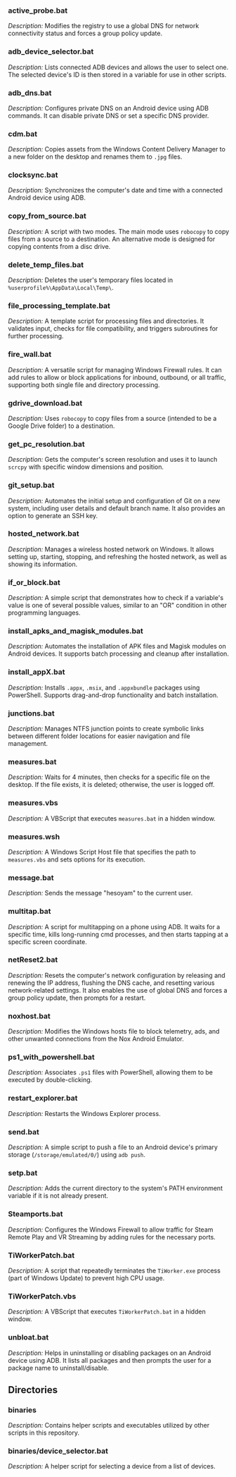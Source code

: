 ### active_probe.bat

*Description:* Modifies the registry to use a global DNS for network connectivity status and forces a group policy update.

### adb_device_selector.bat

*Description:* Lists connected ADB devices and allows the user to select one. The selected device's ID is then stored in a variable for use in other scripts.

### adb_dns.bat

*Description:* Configures private DNS on an Android device using ADB commands. It can disable private DNS or set a specific DNS provider.

### cdm.bat

*Description:* Copies assets from the Windows Content Delivery Manager to a new folder on the desktop and renames them to `.jpg` files.

### clocksync.bat

*Description:* Synchronizes the computer's date and time with a connected Android device using ADB.

### copy_from_source.bat

*Description:* A script with two modes. The main mode uses `robocopy` to copy files from a source to a destination. An alternative mode is designed for copying contents from a disc drive.

### delete_temp_files.bat

*Description:* Deletes the user's temporary files located in `%userprofile%\AppData\Local\Temp\`.

### file_processing_template.bat

*Description:* A template script for processing files and directories. It validates input, checks for file compatibility, and triggers subroutines for further processing.

### fire_wall.bat

*Description:* A versatile script for managing Windows Firewall rules. It can add rules to allow or block applications for inbound, outbound, or all traffic, supporting both single file and directory processing.

### gdrive_download.bat

*Description:* Uses `robocopy` to copy files from a source (intended to be a Google Drive folder) to a destination.

### get_pc_resolution.bat

*Description:* Gets the computer's screen resolution and uses it to launch `scrcpy` with specific window dimensions and position.

### git_setup.bat

*Description:* Automates the initial setup and configuration of Git on a new system, including user details and default branch name. It also provides an option to generate an SSH key.

### hosted_network.bat

*Description:* Manages a wireless hosted network on Windows. It allows setting up, starting, stopping, and refreshing the hosted network, as well as showing its information.

### if_or_block.bat

*Description:* A simple script that demonstrates how to check if a variable's value is one of several possible values, similar to an "OR" condition in other programming languages.

### install_apks_and_magisk_modules.bat

*Description:* Automates the installation of APK files and Magisk modules on Android devices. It supports batch processing and cleanup after installation.

### install_appX.bat

*Description:* Installs `.appx`, `.msix`, and `.appxbundle` packages using PowerShell. Supports drag-and-drop functionality and batch installation.

### junctions.bat

*Description:* Manages NTFS junction points to create symbolic links between different folder locations for easier navigation and file management.

### measures.bat

*Description:* Waits for 4 minutes, then checks for a specific file on the desktop. If the file exists, it is deleted; otherwise, the user is logged off.

### measures.vbs

*Description:* A VBScript that executes `measures.bat` in a hidden window.

### measures.wsh

*Description:* A Windows Script Host file that specifies the path to `measures.vbs` and sets options for its execution.

### message.bat

*Description:* Sends the message "hesoyam" to the current user.

### multitap.bat

*Description:* A script for multitapping on a phone using ADB. It waits for a specific time, kills long-running cmd processes, and then starts tapping at a specific screen coordinate.

### netReset2.bat

*Description:* Resets the computer's network configuration by releasing and renewing the IP address, flushing the DNS cache, and resetting various network-related settings. It also enables the use of global DNS and forces a group policy update, then prompts for a restart.

### noxhost.bat

*Description:* Modifies the Windows hosts file to block telemetry, ads, and other unwanted connections from the Nox Android Emulator.

### ps1_with_powershell.bat

*Description:* Associates `.ps1` files with PowerShell, allowing them to be executed by double-clicking.

### restart_explorer.bat

*Description:* Restarts the Windows Explorer process.

### send.bat

*Description:* A simple script to push a file to an Android device's primary storage (`/storage/emulated/0/`) using `adb push`.

### setp.bat

*Description:* Adds the current directory to the system's PATH environment variable if it is not already present.

### Steamports.bat

*Description:* Configures the Windows Firewall to allow traffic for Steam Remote Play and VR Streaming by adding rules for the necessary ports.

### TiWorkerPatch.bat

*Description:* A script that repeatedly terminates the `TiWorker.exe` process (part of Windows Update) to prevent high CPU usage.

### TiWorkerPatch.vbs

*Description:* A VBScript that executes `TiWorkerPatch.bat` in a hidden window.

### unbloat.bat

*Description:* Helps in uninstalling or disabling packages on an Android device using ADB. It lists all packages and then prompts the user for a package name to uninstall/disable.

## Directories

### binaries

*Description:* Contains helper scripts and executables utilized by other scripts in this repository.

### binaries/device_selector.bat

*Description:* A helper script for selecting a device from a list of devices.